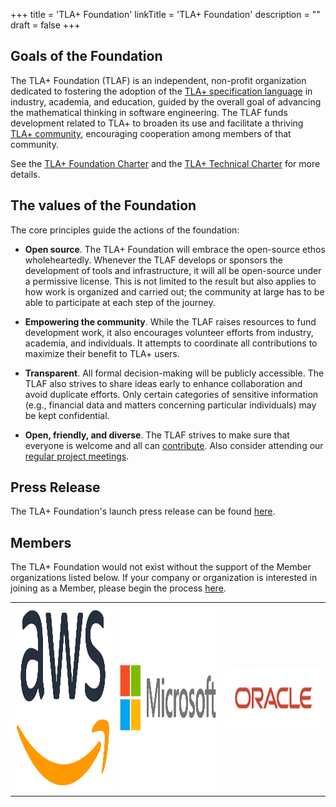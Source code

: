 +++
title = 'TLA+ Foundation'
linkTitle = 'TLA+ Foundation'
description = ""
draft = false
+++

## Goals of the Foundation
The TLA+ Foundation (TLAF) is an independent, non-profit organization dedicated to fostering the adoption of the [TLA+ specification language](https://lamport.azurewebsites.net/tla/tla.html) in industry, academia, and education, guided by the overall goal of advancing the mathematical thinking in software engineering. The TLAF funds development related to TLA+ to broaden its use and facilitate a thriving [TLA+ community](https://groups.google.com/g/tlaplus), encouraging cooperation among members of that community.

See the [TLA+ Foundation Charter](https://cdn.platform.linuxfoundation.org/agreements/tla.pdf) and the [TLA+ Technical Charter](docs/TLA%2B%20Project%20Technical%20Charter.pdf) for more details.

## The values of the Foundation
The core principles guide the actions of the foundation:

* **Open source**. The TLA+ Foundation will embrace the open-source ethos wholeheartedly. Whenever the TLAF develops or sponsors the development of tools and infrastructure, it will all be open-source under a permissive license.  This is not limited to the result but also applies to how work is organized and carried out; the community at large has to be able to participate at each step of the journey.
 
* **Empowering the community**. While the TLAF raises resources to fund development work, it also encourages volunteer efforts from industry, academia, and individuals. It attempts to coordinate all contributions to maximize their benefit to TLA+ users.

* **Transparent**. All formal decision-making will be publicly accessible. The TLAF also strives to share ideas early to enhance collaboration and avoid duplicate efforts. Only certain categories of sensitive information (e.g., financial data and matters concerning particular individuals) may be kept confidential.

* **Open, friendly, and diverse**. The TLAF strives to make sure that everyone is welcome and all can [contribute](https://github.com/tlaplus/tlaplus/blob/master/CONTRIBUTING.md).  Also consider attending our [regular project meetings](https://calendar.google.com/calendar/embed?src=cb3f93f188c92378a8fec42b25365ab2a64665d770a8265c1fcec00e03823c6c%40group.calendar.google.com&ctz=America%2FLos_Angeles).

## Press Release

The TLA+ Foundation's launch press release can be found [here](https://www.linuxfoundation.org/press/linux-foundation-launches-tlafoundation).

## Members

The TLA+ Foundation would not exist without the support of the Member organizations listed below. If your company or organization is interested in joining as a Member, please begin the process [here](https://enrollment.lfx.linuxfoundation.org/?project=tla).

<table border="0" cellspacing="0"><tr>
  <td><a href="https://aws.amazon.com"><img src="logos/amazon-web-services-inc.svg" alt="AWS Logo" width="300" height="300"></a></td>
  <td><a href="https://microsoft.com"><img src="logos/microsoft-corporation.svg" alt="Microsoft Logo" width="300" height="300"></a></td>
  <td><a href="https://oracle.com"><img src="logos/oracle-america-inc.png" alt="Oracle Logo" width="300" height="100"></a></td>
</tr></table>
